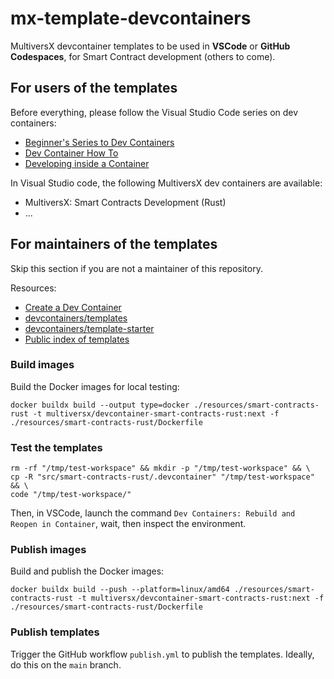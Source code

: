 # mx-template-devcontainers

MultiversX devcontainer templates to be used in **VSCode** or **GitHub Codespaces**, for Smart Contract development (others to come).

## For users of the templates

Before everything, please follow the Visual Studio Code series on dev containers:
 - [Beginner's Series to Dev Containers](https://youtube.com/playlist?list=PLj6YeMhvp2S5G_X6ZyMc8gfXPMFPg3O31)
 - [Dev Container How To](https://youtube.com/playlist?list=PLj6YeMhvp2S6GjVyDHTPp8tLOR0xLGLYb)
 - [Developing inside a Container](https://code.visualstudio.com/docs/devcontainers/containers)

In Visual Studio code, the following MultiversX dev containers are available:

 - MultiversX: Smart Contracts Development (Rust)
 - ...


## For maintainers of the templates

Skip this section if you are not a maintainer of this repository.

Resources:
 - [Create a Dev Container](https://code.visualstudio.com/docs/devcontainers/create-dev-container)
 - [devcontainers/templates](https://github.com/devcontainers/templates)
 - [devcontainers/template-starter](https://github.com/devcontainers/template-starter)
 - [Public index of templates](https://containers.dev/templates)


### Build images

Build the Docker images for local testing:

```
docker buildx build --output type=docker ./resources/smart-contracts-rust -t multiversx/devcontainer-smart-contracts-rust:next -f ./resources/smart-contracts-rust/Dockerfile
```

### Test the templates

```
rm -rf "/tmp/test-workspace" && mkdir -p "/tmp/test-workspace" && \
cp -R "src/smart-contracts-rust/.devcontainer" "/tmp/test-workspace" && \
code "/tmp/test-workspace/"
```

Then, in VSCode, launch the command `Dev Containers: Rebuild and Reopen in Container`, wait, then inspect the environment.

### Publish images

Build and publish the Docker images:

```
docker buildx build --push --platform=linux/amd64 ./resources/smart-contracts-rust -t multiversx/devcontainer-smart-contracts-rust:next -f ./resources/smart-contracts-rust/Dockerfile
```

### Publish templates

Trigger the GitHub workflow `publish.yml` to publish the templates. Ideally, do this on the `main` branch.
